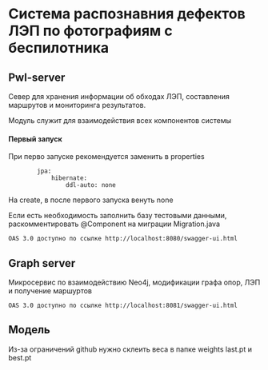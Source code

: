 # Система распознавния дефектов ЛЭП по фотографиям с беспилотника

## Pwl-server

Север для хранения информации об обходах ЛЭП, составления маршрутов и мониторинга результатов.

Модуль служит для взаимодействия всех компонентов системы

#### Первый запуск

При перво запуске рекомендуется заменить в properties

            jpa:
                hibernate:
                    ddl-auto: none
            
На create, в после первого запуска венуть none

Если есть необходимость заполнить базу тестовыми данными, раскомментировать @Component 
на миграции Migration.java

    OAS 3.0 доступно по ссылке http://localhost:8080/swagger-ui.html


## Graph server

Микросервис по взаимодействию Neo4j, модификации графа опор, ЛЭП и получение маршуртов

    OAS 3.0 доступно по ссылке http://localhost:8081/swagger-ui.html

## Модель

Из-за ограничений github нужно склеить веса в папке weights last.pt и best.pt
